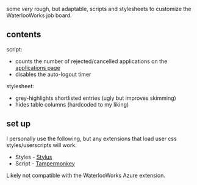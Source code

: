 some *very* rough, but adaptable, scripts and stylesheets to customize the WaterlooWorks job board.

## contents

script:
- counts the number of rejected/cancelled applications on the [applications page](https://waterlooworks.uwaterloo.ca/myAccount/co-op/full/applications.htm)
- disables the auto-logout timer

stylesheet:
- grey-highlights shortlisted entries (ugly but improves skimming)
- hides table columns (hardcoded to my liking)

## set up

I personally use the following, but any extensions that load user css styles/userscripts will work.
- Styles - [Stylus](https://github.com/openstyles/stylus)
- Script - [Tampermonkey](https://www.tampermonkey.net/)

Likely not compatible with the WaterlooWorks Azure extension.
